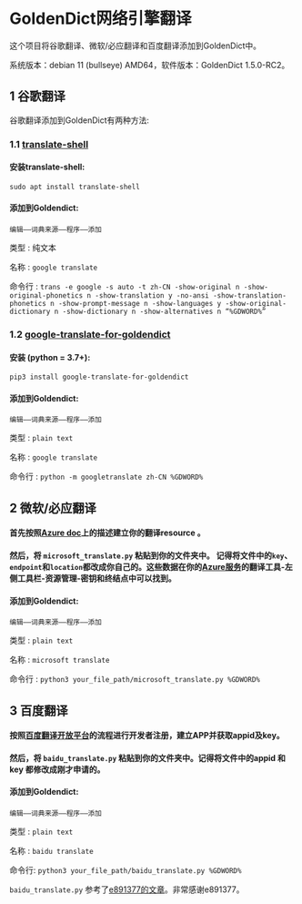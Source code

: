 # GoldenDict网络引擎翻译

这个项目将谷歌翻译、微软/必应翻译和百度翻译添加到GoldenDict中。

系统版本：debian 11 (bullseye) AMD64，软件版本：GoldenDict 1.5.0-RC2。

## 1 谷歌翻译

谷歌翻译添加到GoldenDict有两种方法:

### 1.1 [translate-shell](https://github.com/soimort/translate-shell)

#### 安装translate-shell:

`sudo apt install translate-shell`

#### 添加到Goldendict:

`编辑——词典来源——程序——添加`

类型 : 纯文本

名称 : `google translate`

命令行 : `trans -e google -s auto -t zh-CN -show-original n -show-original-phonetics n -show-translation y -no-ansi -show-translation-phonetics n -show-prompt-message n -show-languages y -show-original-dictionary n -show-dictionary n -show-alternatives n “%GDWORD%”`

### 1.2 [google-translate-for-goldendict](https://github.com/xinebf/google-translate-for-goldendict)

#### 安装 (python = 3.7+):

`pip3 install google-translate-for-goldendict`

#### 添加到Goldendict:

`编辑——词典来源——程序——添加`

类型 : `plain text`

名称 : `google translate`

命令行 : `python -m googletranslate zh-CN %GDWORD%`

## 2 微软/必应翻译

#### 首先按照[Azure doc](https://docs.microsoft.com/zh-cn/azure/cognitive-services/translator/quickstart-translator?tabs=csharp)上的描述建立你的翻译resource 。

#### 然后，将 `microsoft_translate.py` 粘贴到你的文件夹中。 记得将文件中的`key`、`endpoint`和`location`都改成你自己的。这些数据在你的[Azure服务](https://portal.azure.com/#home)的翻译工具-左侧工具栏-资源管理-密钥和终结点中可以找到。

#### 添加到Goldendict:

`编辑——词典来源——程序——添加`

类型 : `plain text`

名称 : `microsoft translate`

命令行 : `python3 your_file_path/microsoft_translate.py %GDWORD%`

## 3 百度翻译

#### 按照[百度翻译开放平台](https://fanyi-api.baidu.com/api/trans/product/desktop)的流程进行开发者注册，建立APP并获取appid及key。

#### 然后，将 `baidu_translate.py` 粘贴到你的文件夹中。记得将文件中的appid 和 key 都修改成刚才申请的。

#### 添加到Goldendict:

`编辑——词典来源——程序——添加`

类型 : `plain text`

名称 : `baidu translate`

命令行: `python3 your_file_path/baidu_translate.py %GDWORD%`

`baidu_translate.py` 参考了[e891377的文章](https://blog.csdn.net/e891377/article/details/103399520)。非常感谢e891377。
